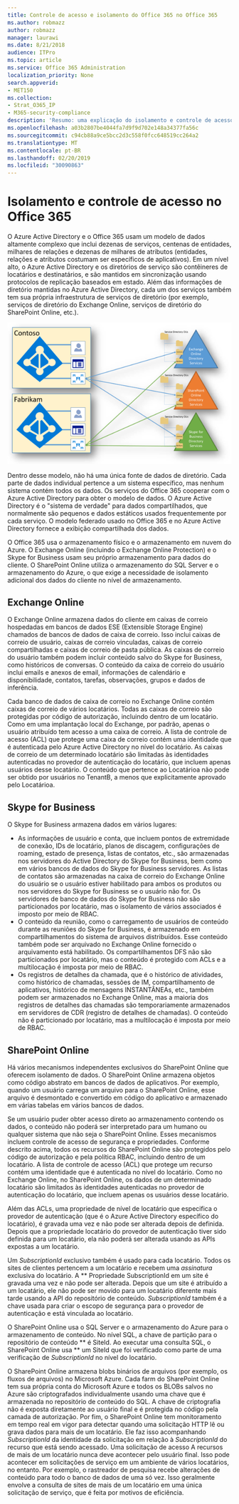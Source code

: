 ```yaml
---
title: Controle de acesso e isolamento do Office 365 no Office 365
ms.author: robmazz
author: robmazz
manager: laurawi
ms.date: 8/21/2018
audience: ITPro
ms.topic: article
ms.service: Office 365 Administration
localization_priority: None
search.appverid:
- MET150
ms.collection:
- Strat_O365_IP
- M365-security-compliance
description: 'Resumo: uma explicação do isolamento e controle de acesso dentro dos vários aplicativos do Office 365.'
ms.openlocfilehash: a03b2807be4044fa7d9f9d702e148a34377fa56c
ms.sourcegitcommit: c94cb88a9ce5bcc2d3c558f0fcc648519cc264a2
ms.translationtype: MT
ms.contentlocale: pt-BR
ms.lasthandoff: 02/20/2019
ms.locfileid: "30090863"
---
```

# <a name="isolation-and-access-control-in-office-365"></a>Isolamento e controle de acesso no Office 365

O Azure Active Directory e o Office 365 usam um modelo de dados altamente complexo que inclui dezenas de serviços, centenas de entidades, milhares de relações e dezenas de milhares de atributos (entidades, relações e atributos costumam ser específicos de aplicativos). Em um nível alto, o Azure Active Directory e os diretórios de serviço são contêineres de locatários e destinatários, e são mantidos em sincronização usando protocolos de replicação baseados em estado. Além das informações de diretório mantidas no Azure Active Directory, cada um dos serviços também tem sua própria infraestrutura de serviços de diretório (por exemplo, serviços de diretório do Exchange Online, serviços de diretório do SharePoint Online, etc.). 
 
![Sincronização de dados do locatário do Office 365](media/office-365-isolation-tenant-data-sync.png)

Dentro desse modelo, não há uma única fonte de dados de diretório. Cada parte de dados individual pertence a um sistema específico, mas nenhum sistema contém todos os dados. Os serviços do Office 365 cooperar com o Azure Active Directory para obter o modelo de dados. O Azure Active Directory é o "sistema de verdade" para dados compartilhados, que normalmente são pequenos e dados estáticos usados frequentemente por cada serviço. O modelo federado usado no Office 365 e no Azure Active Directory fornece a exibição compartilhada dos dados.

O Office 365 usa o armazenamento físico e o armazenamento em nuvem do Azure. O Exchange Online (incluindo o Exchange Online Protection) e o Skype for Business usam seu próprio armazenamento para dados do cliente. O SharePoint Online utiliza o armazenamento do SQL Server e o armazenamento do Azure, o que exige a necessidade de isolamento adicional dos dados do cliente no nível de armazenamento.

## <a name="exchange-online"></a>Exchange Online
O Exchange Online armazena dados do cliente em caixas de correio hospedadas em bancos de dados ESE (Extensible Storage Engine) chamados de bancos de dados de caixa de correio. Isso inclui caixas de correio de usuário, caixas de correio vinculadas, caixas de correio compartilhadas e caixas de correio de pasta pública. As caixas de correio do usuário também podem incluir conteúdo salvo do Skype for Business, como históricos de conversas. O conteúdo da caixa de correio do usuário inclui emails e anexos de email, informações de calendário e disponibilidade, contatos, tarefas, observações, grupos e dados de inferência.

Cada banco de dados de caixa de correio no Exchange Online contém caixas de correio de vários locatários. Todas as caixas de correio são protegidas por código de autorização, incluindo dentro de um locatário. Como em uma implantação local do Exchange, por padrão, apenas o usuário atribuído tem acesso a uma caixa de correio. A lista de controle de acesso (ACL) que protege uma caixa de correio contém uma identidade que é autenticada pelo Azure Active Directory no nível do locatário. As caixas de correio de um determinado locatário são limitadas às identidades autenticadas no provedor de autenticação do locatário, que incluem apenas usuários desse locatário. O conteúdo que pertence ao Locatárioa não pode ser obtido por usuários no TenantB, a menos que explicitamente aprovado pelo Locatárioa.

## <a name="skype-for-business"></a>Skype for Business
O Skype for Business armazena dados em vários lugares:
- As informações de usuário e conta, que incluem pontos de extremidade de conexão, IDs de locatário, planos de discagem, configurações de roaming, estado de presença, listas de contatos, etc., são armazenadas nos servidores do Active Directory do Skype for Business, bem como em vários bancos de dados do Skype for Business servidores. As listas de contatos são armazenadas na caixa de correio do Exchange Online do usuário se o usuário estiver habilitado para ambos os produtos ou nos servidores do Skype for Business se o usuário não for. Os servidores de banco de dados do Skype for Business não são particionados por locatário, mas o isolamento de vários associados é imposto por meio de RBAC.
- O conteúdo da reunião, como o carregamento de usuários de conteúdo durante as reuniões do Skype for Business, é armazenado em compartilhamentos do sistema de arquivos distribuídos. Esse conteúdo também pode ser arquivado no Exchange Online fornecido o arquivamento está habilitado. Os compartilhamentos DFS não são particionados por locatário, mas o conteúdo é protegido com ACLs e a multilocação é imposta por meio de RBAC.
- Os registros de detalhes da chamada, que é o histórico de atividades, como histórico de chamadas, sessões de IM, compartilhamento de aplicativos, histórico de mensagens INSTANTÂNEAs, etc., também podem ser armazenados no Exchange Online, mas a maioria dos registros de detalhes das chamadas são temporariamente armazenados em servidores de CDR (registro de detalhes de chamadas). O conteúdo não é particionado por locatário, mas a multilocação é imposta por meio de RBAC.

## <a name="sharepoint-online"></a>SharePoint Online
Há vários mecanismos independentes exclusivos do SharePoint Online que oferecem isolamento de dados. O SharePoint Online armazena objetos como código abstrato em bancos de dados de aplicativos. Por exemplo, quando um usuário carrega um arquivo para o SharePoint Online, esse arquivo é desmontado e convertido em código do aplicativo e armazenado em várias tabelas em vários bancos de dados.

Se um usuário puder obter acesso direto ao armazenamento contendo os dados, o conteúdo não poderá ser interpretado para um humano ou qualquer sistema que não seja o SharePoint Online. Esses mecanismos incluem controle de acesso de segurança e propriedades. Conforme descrito acima, todos os recursos do SharePoint Online são protegidos pelo código de autorização e pela política RBAC, incluindo dentro de um locatário. A lista de controle de acesso (ACL) que protege um recurso contém uma identidade que é autenticada no nível do locatário. Como no Exchange Online, no SharePoint Online, os dados de um determinado locatário são limitados às identidades autenticadas no provedor de autenticação do locatário, que incluem apenas os usuários desse locatário.

Além das ACLs, uma propriedade de nível de locatário que especifica o provedor de autenticação (que é o Azure Active Directory específico do locatário), é gravada uma vez e não pode ser alterada depois de definida. Depois que a propriedade locatário do provedor de autenticação tiver sido definida para um locatário, ela não poderá ser alterada usando as APIs expostas a um locatário.

Um *SubscriptionId* exclusivo também é usado para cada locatário. Todos os sites de clientes pertencem a um locatário e recebem uma *assinatura* exclusiva do locatário. A ** Propriedade SubscriptionId em um site é gravada uma vez e não pode ser alterada. Depois que um site é atribuído a um locatário, ele não pode ser movido para um locatário diferente mais tarde usando a API do repositório de conteúdo. *SubscriptionId* também é a chave usada para criar o escopo de segurança para o provedor de autenticação e está vinculada ao locatário.

O SharePoint Online usa o SQL Server e o armazenamento do Azure para o armazenamento de conteúdo. No nível SQL, a chave de partição para o repositório de conteúdo ** é SiteId. Ao executar uma consulta SQL, o SharePoint Online usa ** um SiteId que foi verificado como parte de uma verificação de *SubscriptionId* no nível do locatário.

O SharePoint Online armazena blobs binários de arquivos (por exemplo, os fluxos de arquivos) no Microsoft Azure. Cada farm do SharePoint Online tem sua própria conta do Microsoft Azure e todos os BLOBs salvos no Azure são criptografados individualmente usando uma chave que é armazenada no repositório de conteúdo do SQL. A chave de criptografia não é exposta diretamente ao usuário final e é protegida no código pela camada de autorização. Por fim, o SharePoint Online tem monitoramento em tempo real em vigor para detectar quando uma solicitação HTTP lê ou grava dados para mais de um locatário. Ele faz isso acompanhando *SubscriptionId* da identidade da solicitação em relação à *SubscriptionId* do recurso que está sendo acessado. Uma solicitação de acesso A recursos de mais de um locatário nunca deve acontecer pelo usuário final. Isso pode acontecer em solicitações de serviço em um ambiente de vários locatários, no entanto. Por exemplo, o rastreador de pesquisa recebe alterações de conteúdo para todo o banco de dados de uma só vez. Isso geralmente envolve a consulta de sites de mais de um locatário em uma única solicitação de serviço, que é feita por motivos de eficiência.
